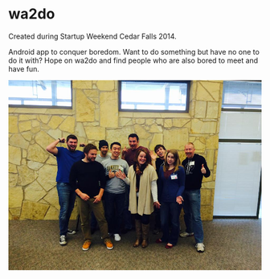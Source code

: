 wa2do
=====
Created during Startup Weekend Cedar Falls 2014. 

Android app to conquer boredom. Want to do something but have no one to do it with? Hope on wa2do and find people who are also bored to meet and have fun. 

![team](team.jpg)
